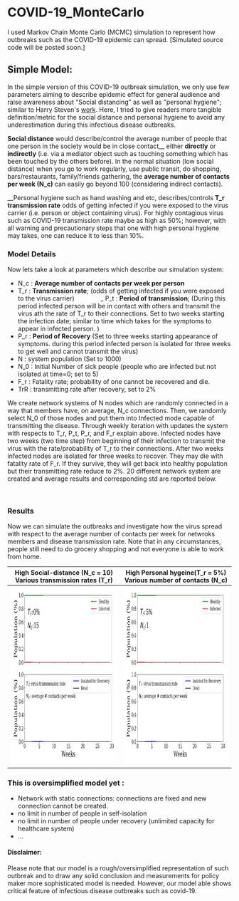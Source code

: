 # COVID-19_MonteCarlo
I used Markov Chain Monte Carlo (MCMC) simulation to represent how outbreaks such as the COVID-19 epidemic can spread.
[Simulated source code will be posted soon.]

## Simple Model:
In the simple version of this COVID-19 outbreak simulation, we only use few parameters aiming to describe epidemic effect for general audience and raise awareness about "Social distancing" as well as "personal hygiene"; similar to Harry Steven's [work](https://www.washingtonpost.com/graphics/2020/world/corona-simulator/?fbclid=IwAR0LrA8mFe_8tZTsliPL8mBIac7qOpEuN_xAAYfTluH-GvCN8bor2pPSX5A&utm_campaign=wp_main&utm_medium=social&utm_source=facebook). Here, I tried to give readers more tangible definition/metric for the social distance and personal hygiene to avoid any underestimation during this infectious disease outbreaks. 

__Social distance__ would describe/control the average number of people that one person in the society would be in close contact__ either __directly__ or __indirectly__ (i.e. via a mediator object such as touching something which has been touched by the others before). In the normal situation (low social distance) when you go to work regularly, use public transit, do shopping, bars/restaurants, family/friends gathering, the __average number of contacts per week (N_c)__ can easily go beyond 100 (considering indirect contacts).

__Personal hygiene such as hand washing and etc, describes/controls __T_r transmission rate__ odds of getting infected if you were exposed to the virus carrier (i.e. person or object containing virus). For highly contagious virus such as COVID-19 transmission rate maybe as high as 50%; however, with all warning and precautionary steps that one with high personal hygiene may takes, one can reduce it to less than 10%.


### Model Details
Now lets take a look at parameters which describe our simulation system:
- N_c : __Average number of contacts per week per person__  
- T_r : __Transmission rate__; (odds of getting infected if you were exposed to the virus carrier)              
_ P_t : __Period of transmission__; (During this period infected person will be in contact with others and transmit the virus ath the rate of T_r to their connections. Set to two weeks starting the infection date; similar to time which takes for the symptoms to appear in infected person. )
- P_r : __Period of Recovery__ (Set to three weeks starting appearance of symptoms. during this period infected person is isolated for three weeks to get well and cannot transmit the virus)
- N   : system population (Set to 1000)
- N_0 : Initial Number of sick people (people who are infected but not isolated at time=0; set to 5)
- F_r : Fatality rate; probability of one cannot be recovered and die.
- TrR  : transmitting rate after recovery, set to 2%

We create network systems of N nodes which are randomly connected in a way that members have, on average, N_c connections. Then, we randomly select N_0 of those nodes and put them into Infected mode capable of transmitting the disease. Through weekly iteration with updates the system with respects to T_r, P_t, P_r, and F_r explain above. Infected nodes have two weeks (two time step) from beginning of their infection to transmit the virus with the rate/probability of T_r to their connections. After two weeks infected nodes are isolated for three weeks to recover. They may die with fatality rate of F_r. If they survive, they will get back into healthy population but their transmitting rate reduce to 2%. 20 different network system are created and average results and corresponding std are reported below.

 
### Results
Now we can simulate the outbreaks and investigate how the virus spread with respect to the average number of contacts per week for netwroks members and disease transmission rate. Note that in any circumstances, people still need to do grocery shopping and not everyone is able to work from home. 

High Social-distance (N_c = 10)<br> Various transmission rates (T_r) | High Personal hygeine(T_r = 5%)<br> Various number of contacts (N_c)
:---------------------:|:---------------------:
<img src="https://github.com/mbmehran/COVID-19_MarkovMonteCarlo/blob/master/common/Tr2.gif" width="400" height="400" /> | <img src="https://github.com/mbmehran/COVID-19_MarkovMonteCarlo/blob/master/common/Nc2.gif" width="400" height="400" />


### This is oversimplified model yet :
- Network with static connections: connections are fixed and new connection cannot be created.
- no limit in number of people in self-isolation
- no limit in number of people under recovery (unlimited capacity for healthcare system)  
- ...

#### Disclaimer: 
Please note that our model is a rough/oversimplified representation of such outbreak and to draw any solid conclusion and measurements for policy maker more sophisticated model is needed. However, our model able shows critical feature of infectious disease outbreaks such as covid-19.

